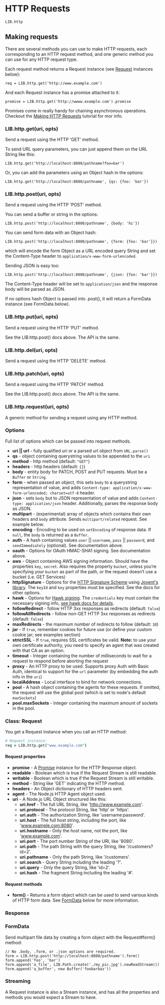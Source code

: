 # HTTP Requests
```
LIB.http
```

## Making requests
There are several methods you can use to make HTTP requests, each corresponding
to an HTTP request method, and one generic method you can use for any HTTP
request type.

Each request method returns a Request instance (see [Request](#request) instances below):
```
req = LIB.http.get('http://www.example.com')
```

And each Request instance has a promise attached to it:
```
promise = LIB.http.get('http://wwww.example.com').promise
```

Promises come in really handy for chaining asynchronous operations. Checkout
the [Making HTTP Requests](../making_http_requests) tutorial for mor info.

### LIB.http.get(uri, opts)
Send a request using the HTTP 'GET' method.

To send URL query parameters, you can just append them on the URL String like
this:
```
LIB.http.get('http://localhost:8080/pathname?foo=bar')
```

Or, you can add the parameters using an Object hash in the options:
```
LIB.http.get('http://localhost:8080/pathname', {qs: {foo: 'bar'})
```

### LIB.http.post(uri, opts)
Send a request using the HTTP 'POST' method.

You can send a buffer or string in the options:
```
LIB.http.post('http://localhost:8080/pathname', {body: 'hi'})
```

You can send form data with an Object hash:
```
LIB.http.post('http://localhost:8080/pathname', {form: {foo: 'bar'}})
```
which will encode the form Object as a URL encoded query String and set the Content-Type
header to `application/x-www-form-urlencoded`.

Sending JSON is easy too:
```
LIB.http.post('http://localhost:8080/pathname', {json: {foo: 'bar'}})
```
The Content-Type header will be set to `application/json` and the response body
will be parsed as JSON.

If no options hash Object is passed into .post(), it will return a FormData
instance (see FormData below).


### LIB.http.put(uri, opts)
Send a request using the HTTP 'PUT' method.

See the LIB.http.post() docs above. The API is the same.

### LIB.http.del(uri, opts)
Send a request using the HTTP 'DELETE' method.

### LIB.http.patch(uri, opts)
Send a request using the HTTP 'PATCH' method.

See the LIB.http.post() docs above. The API is the same.

### LIB.http.request(uri, opts)
A generic method for sending a request using any HTTP method.

### Options
Full list of options which can be passed into request methods.

* __uri || url__ - fully qualified uri or a parsed url object from `URL.parse()`
* __qs__ - object containing querystring values to be appended to the `uri`
* __method__ - http method (default: `"GET"`)
* __headers__ - http headers (default: `{}`)
* __body__ - entity body for PATCH, POST and PUT requests. Must be a `Buffer` or `String`.
* __form__ - when passed an object, this sets `body` to a querystring representation of value, and adds `Content-type: application/x-www-form-urlencoded; charset=utf-8` header.
* __json__ - sets `body` but to JSON representation of value and adds `Content-type: application/json` header.  Additionally, parses the response body as JSON.
* __multipart__ - (experimental) array of objects which contains their own headers and `body` attribute. Sends `multipart/related` request. See example below.
* __encoding__ - Encoding to be used on `setEncoding` of response data. If `null`, the `body` is returned as a `Buffer`.
* __auth__ - A hash containing values `user` || `username`, `pass` || `password`, and `sendImmediately` (optional).  See documentation above.
* __oauth__ - Options for OAuth HMAC-SHA1 signing. See documentation above.
* __aws__ - Object containing AWS signing information. Should have the properties `key`, `secret`. Also requires the property `bucket`, unless you’re specifying your `bucket` as part of the path, or the request doesn’t use a bucket (i.e. GET Services)
* __httpSignature__ - Options for the [HTTP Signature Scheme](https://github.com/joyent/node-http-signature/blob/master/http_signing.md) using [Joyent's library](https://github.com/joyent/node-http-signature). The `keyId` and `key` properties must be specified. See the docs for other options.
* __hawk__ - Options for [Hawk signing](https://github.com/hueniverse/hawk). The `credentials` key must contain the necessary signing info, [see hawk docs for details](https://github.com/hueniverse/hawk#usage-example).
* __followRedirect__ - follow HTTP 3xx responses as redirects (default: `false`)
* __followAllRedirects__ - follow non-GET HTTP 3xx responses as redirects (default: `false`)
* __maxRedirects__ - the maximum number of redirects to follow (default: `10`)
* __jar__ - If `true`, remember cookies for future use (or define your custom cookie jar; see examples section)
* __strictSSL__ - If `true`, requires SSL certificates be valid. **Note:** to use your own certificate authority, you need to specify an agent that was created with that CA as an option.
* __timeout__ - Integer containing the number of milliseconds to wait for a request to respond before aborting the request
* __proxy__ - An HTTP proxy to be used. Supports proxy Auth with Basic Auth, identical to support for the `url` parameter (by embedding the auth info in the `uri`)
* __localAddress__ - Local interface to bind for network connections.
* __pool__ - A hash object containing the agents for these requests. If omitted, the request will use the global pool (which is set to node's default `maxSockets`)
* __pool.maxSockets__ - Integer containing the maximum amount of sockets in the pool.

### Class: Request
You get a Request instance when you call an HTTP method:

```CoffeeScript
# Request instance:
req = LIB.http.get("www.example.com")
```

#### Request properties
* __promise__  - A [Promise](./promises) instance for the HTTP Response object.
* __readable__ - Boolean which is true if the Request Stream is still readable.
* __writable__ - Boolean which is true if the Request Stream is still writable.
* __method__   - String like 'GET' indicating the HTTP method.
* __headers__  - An Object dictionary of HTTP headers sent.
* __agent__    - The Node.js HTTP Agent object used.
* __uri__      - A Node.js URL Object structured like this:
	* __uri.href__     - The full URL String, like 'http://www.example.com'.
	* __uri.protocol__ - The protocol String, like 'http' or 'https'.
	* __uri.auth__     - The authorization String, like 'username:password'.
	* __uri.host__     - The full host string, including the port, like 'www.example.com:8080'.
	* __uri.hostname__ - Only the host name, not the port, like 'www.example.com'.
	* __uri.port__     - The port number String of the URI, like '8080'.
	* __uri.path__     - The path String with the query String, like '/customers?id=2'.
	* __uri.pathname__ - Only the path String, like '/customers'.
	* __uri.search__   - Query String including the leading '?'.
	* __uri.query__    - Only the query String, like 'id=2'.
	* __uri.hash__     - The fragment String including the leading '#'.

#### Request methods
* __form()__ - Returns a form object which can be used to send various kinds of HTTP form data. See
[FormData](#formdata) below for more information.

### Response

### FormData
Send multipart file data by creating a form object with the Request#form() method:
```
// No .body, .form, or .json options are required.
form = LIB.http.post('http://localhost:8080/pathname').form()
form.append('foo', 'bar')
form.append('a_file', LIB.Path.create('./my_pic.jpg').newReadStream())
form.append('a_buffer', new Buffer('foobarbaz'))
```

### Streaming
A Request instance is also a Stream instance, and has all the properties and
methods you would expect a Stream to have.

